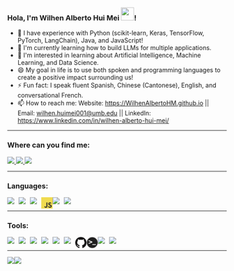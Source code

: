 ### Hola, I'm Wilhen Alberto Hui Mei <img src="https://raw.githubusercontent.com/MartinHeinz/MartinHeinz/master/wave.gif" width="30px" height="30px">!

- 🌱 I have experience with Python (scikit-learn, Keras, TensorFlow, PyTorch, LangChain), Java, and JavaScript!
- 📘 I'm currently learning how to build LLMs for multiple applications.
- 💬 I'm interested in learning about Artificial Intelligence, Machine Learning, and Data Science.
- 😄 My goal in life is to use both spoken and programming languages to create a positive impact surrounding us!
- ⚡ Fun fact: I speak fluent Spanish, Chinese (Cantonese), English, and conversational French.
- 📫 How to reach me: Website: https://WilhenAlbertoHM.github.io || Email: wilhen.huimei001@umb.edu || LinkedIn: https://www.linkedin.com/in/wilhen-alberto-hui-mei/

---

### Where can you find me:
<a href="https://www.linkedin.com/in/wilhen-alberto-hui-mei-414976210/">
  <img src="https://img.shields.io/badge/LinkedIn-0077B5?style=for-the-badge&logo=linkedin&logoColor=white">
</a>
<a href="https://www.instagram.com/albertohuimei/">
  <img src="https://img.shields.io/badge/Instagram-E4405F?style=for-the-badge&logo=instagram&logoColor=white">
<a href="https://umb.joinhandshake.com/stu/users/29325176">
  <img src="https://user-images.githubusercontent.com/92064680/176735876-683c2b71-45e4-465a-a1de-456a80f9c2f1.png" width="30px">
</a>
<br />

---

### Languages:
<img align="left" width="26px" src="https://user-images.githubusercontent.com/66649571/135290149-f20fa278-c408-44de-8b7f-72878c55ed28.png">
<img align="left" width="26px" src="https://user-images.githubusercontent.com/66649571/135292161-95b3b1c4-c836-47b8-b345-f0e28c0de662.png">
<img align="left" width="26px" src="https://user-images.githubusercontent.com/92064680/176925749-3c2a55a3-408e-4b8e-bd03-c53c08e0b445.png">
<img align="left" width="26px" src="https://raw.githubusercontent.com/github/explore/80688e429a7d4ef2fca1e82350fe8e3517d3494d/topics/javascript/javascript.png">
<img align="left" width="26px" src="https://user-images.githubusercontent.com/66649571/135294003-d70bc671-c660-4cc8-83e5-af7f2f8364d1.png">
<img align="left" width="26px" src="https://user-images.githubusercontent.com/66649571/135294137-87e4c162-9493-466a-ab2d-217887c048ce.png">
<br />
  
---

### Tools:

<img align="left" width="26px" src="https://user-images.githubusercontent.com/25181517/192108372-f71d70ac-7ae6-4c0d-8395-51d8870c2ef0.png">
<img align="left" width="26px" src="https://user-images.githubusercontent.com/25181517/183914128-3fc88b4a-4ac1-40e6-9443-9a30182379b7.png">
<img align="left" width="26px" src="https://user-images.githubusercontent.com/66649571/135293714-7749618f-b435-4702-920d-1309e839eba8.png">
<img align="left" width="26px" src="https://user-images.githubusercontent.com/92064680/176923637-421ad351-ef2d-47eb-8ad2-58448a45adeb.png">
<img align="left" width="26px" src="https://user-images.githubusercontent.com/92064680/176924018-c9459638-02cd-483d-9fdd-16cd4d1e6152.png">
<img align="left" width="26px" src="https://user-images.githubusercontent.com/92064680/176924531-b53256cc-ab29-4536-9f57-aea9d7efb95a.png">
<img align="left" width="26px" src="https://raw.githubusercontent.com/github/explore/78df643247d429f6cc873026c0622819ad797942/topics/github/github.png">
<img align="left" width="26px" src="https://raw.githubusercontent.com/github/explore/80688e429a7d4ef2fca1e82350fe8e3517d3494d/topics/terminal/terminal.png">
<img align="left" width="26px" src="https://user-images.githubusercontent.com/66649571/135295741-6c363b5e-163d-4654-9070-93b82b7d6ec4.png">
<img align="left" width="26px" src="https://user-images.githubusercontent.com/92064680/176925133-b581366e-4af7-4391-a0ac-18f4eda795e3.png">
<br/>

---
  
<img align="left" src="https://github-readme-stats.vercel.app/api?username=WilhenAlbertoHM&show_icons=true&theme=tokyonight"> 
<img height="200rem" src="https://github-readme-stats.vercel.app/api/top-langs/?username=WilhenAlbertoHM&theme=tokyonight">
